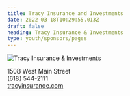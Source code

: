 ```yaml
---
title: Tracy Insurance and Investments
date: 2022-03-18T10:29:55.013Z
draft: false
heading: Tracy Insurance & Investments
type: youth/sponsors/pages
---
```

![Tracy Insurance & Investments](https://res.cloudinary.com/robinson-soccer/image/upload/v1647440202/Youth/Sponsors/tracy_insurance_investments_h7ppgg.png)

1508 West Main Street\
(618) 544-2111\
[tracyinsurance.com](http://tracyinsurance.com/)